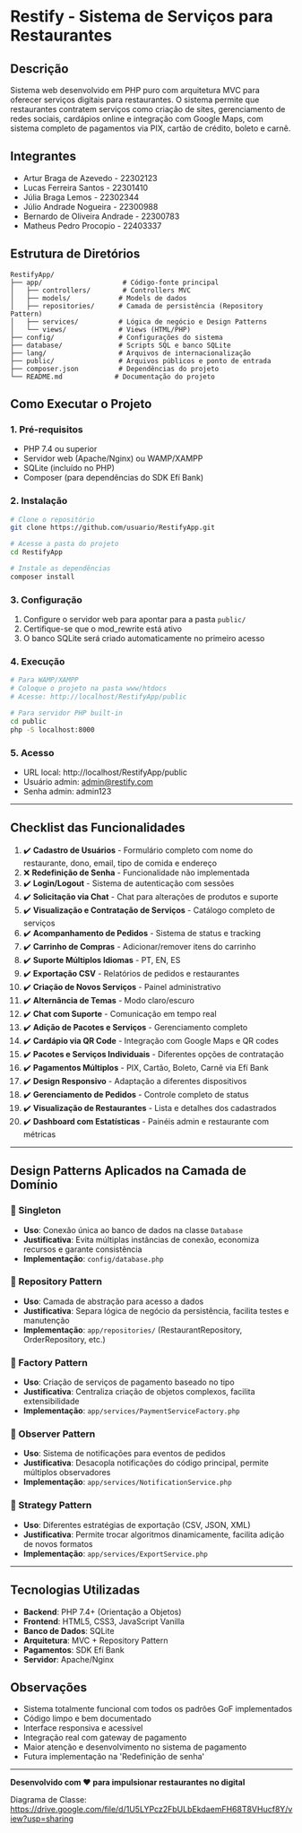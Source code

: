 # Restify - Sistema de Serviços para Restaurantes

## Descrição

Sistema web desenvolvido em PHP puro com arquitetura MVC para oferecer serviços digitais para restaurantes. O sistema permite que restaurantes contratem serviços como criação de sites, gerenciamento de redes sociais, cardápios online e integração com Google Maps, com sistema completo de pagamentos via PIX, cartão de crédito, boleto e carnê.

## Integrantes

- Artur Braga de Azevedo - 22302123
- Lucas Ferreira Santos - 22301410
- Júlia Braga Lemos - 22302344
- Júlio Andrade Nogueira - 22300988
- Bernardo de Oliveira Andrade - 22300783
- Matheus Pedro Procopio - 22403337

## Estrutura de Diretórios

```
RestifyApp/
├── app/                    # Código-fonte principal
│   ├── controllers/        # Controllers MVC
│   ├── models/            # Models de dados
│   ├── repositories/      # Camada de persistência (Repository Pattern)
│   ├── services/          # Lógica de negócio e Design Patterns
│   └── views/             # Views (HTML/PHP)
├── config/                # Configurações do sistema
├── database/              # Scripts SQL e banco SQLite
├── lang/                  # Arquivos de internacionalização
├── public/                # Arquivos públicos e ponto de entrada
├── composer.json          # Dependências do projeto
└── README.md             # Documentação do projeto
```

## Como Executar o Projeto

### 1. Pré-requisitos

- PHP 7.4 ou superior
- Servidor web (Apache/Nginx) ou WAMP/XAMPP
- SQLite (incluído no PHP)
- Composer (para dependências do SDK Efí Bank)

### 2. Instalação

```bash
# Clone o repositório
git clone https://github.com/usuario/RestifyApp.git

# Acesse a pasta do projeto
cd RestifyApp

# Instale as dependências
composer install
```

### 3. Configuração

1. Configure o servidor web para apontar para a pasta `public/`
2. Certifique-se que o mod_rewrite está ativo
3. O banco SQLite será criado automaticamente no primeiro acesso

### 4. Execução

```bash
# Para WAMP/XAMPP
# Coloque o projeto na pasta www/htdocs
# Acesse: http://localhost/RestifyApp/public

# Para servidor PHP built-in
cd public
php -S localhost:8000
```

### 5. Acesso

- URL local: http://localhost/RestifyApp/public
- Usuário admin: admin@restify.com
- Senha admin: admin123

---

## Checklist das Funcionalidades

1. ✔️ **Cadastro de Usuários** - Formulário completo com nome do restaurante, dono, email, tipo de comida e endereço
2. ❌ **Redefinição de Senha** - Funcionalidade não implementada
3. ✔️ **Login/Logout** - Sistema de autenticação com sessões
4. ✔️ **Solicitação via Chat** - Chat para alterações de produtos e suporte
5. ✔️ **Visualização e Contratação de Serviços** - Catálogo completo de serviços
6. ✔️ **Acompanhamento de Pedidos** - Sistema de status e tracking
7. ✔️ **Carrinho de Compras** - Adicionar/remover itens do carrinho
8. ✔️ **Suporte Múltiplos Idiomas** - PT, EN, ES
9. ✔️ **Exportação CSV** - Relatórios de pedidos e restaurantes
10. ✔️ **Criação de Novos Serviços** - Painel administrativo
11. ✔️ **Alternância de Temas** - Modo claro/escuro
12. ✔️ **Chat com Suporte** - Comunicação em tempo real
13. ✔️ **Adição de Pacotes e Serviços** - Gerenciamento completo
14. ✔️ **Cardápio via QR Code** - Integração com Google Maps e QR codes
15. ✔️ **Pacotes e Serviços Individuais** - Diferentes opções de contratação
16. ✔️ **Pagamentos Múltiplos** - PIX, Cartão, Boleto, Carnê via Efí Bank
17. ✔️ **Design Responsivo** - Adaptação a diferentes dispositivos
18. ✔️ **Gerenciamento de Pedidos** - Controle completo de status
19. ✔️ **Visualização de Restaurantes** - Lista e detalhes dos cadastrados
20. ✔️ **Dashboard com Estatísticas** - Painéis admin e restaurante com métricas

---

## Design Patterns Aplicados na Camada de Domínio

### 🔹 Singleton
- **Uso**: Conexão única ao banco de dados na classe `Database`
- **Justificativa**: Evita múltiplas instâncias de conexão, economiza recursos e garante consistência
- **Implementação**: `config/database.php`

### 🔹 Repository Pattern
- **Uso**: Camada de abstração para acesso a dados
- **Justificativa**: Separa lógica de negócio da persistência, facilita testes e manutenção
- **Implementação**: `app/repositories/` (RestaurantRepository, OrderRepository, etc.)

### 🔹 Factory Pattern
- **Uso**: Criação de serviços de pagamento baseado no tipo
- **Justificativa**: Centraliza criação de objetos complexos, facilita extensibilidade
- **Implementação**: `app/services/PaymentServiceFactory.php`

### 🔹 Observer Pattern
- **Uso**: Sistema de notificações para eventos de pedidos
- **Justificativa**: Desacopla notificações do código principal, permite múltiplos observadores
- **Implementação**: `app/services/NotificationService.php`

### 🔹 Strategy Pattern
- **Uso**: Diferentes estratégias de exportação (CSV, JSON, XML)
- **Justificativa**: Permite trocar algoritmos dinamicamente, facilita adição de novos formatos
- **Implementação**: `app/services/ExportService.php`

---

## Tecnologias Utilizadas

- **Backend**: PHP 7.4+ (Orientação a Objetos)
- **Frontend**: HTML5, CSS3, JavaScript Vanilla
- **Banco de Dados**: SQLite
- **Arquitetura**: MVC + Repository Pattern
- **Pagamentos**: SDK Efí Bank
- **Servidor**: Apache/Nginx

## Observações

- Sistema totalmente funcional com todos os padrões GoF implementados
- Código limpo e bem documentado
- Interface responsiva e acessível
- Integração real com gateway de pagamento
- Maior atenção e desenvolvimento no sistema de pagamento
- Futura implementação na 'Redefinição de senha'

---

**Desenvolvido com ❤️ para impulsionar restaurantes no digital**

Diagrama de Classe: https://drive.google.com/file/d/1U5LYPcz2FbULbEkdaemFH68T8VHucf8Y/view?usp=sharing
